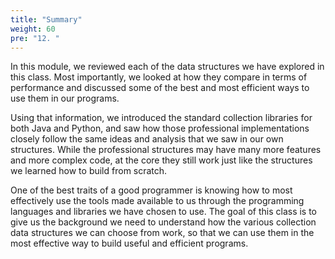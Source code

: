 ```yaml
---
title: "Summary"
weight: 60
pre: "12. "
---
```

In this module, we reviewed each of the data structures we have explored in this class. Most importantly, we looked at how they compare in terms of performance and discussed some of the best and most efficient ways to use them in our programs. 

Using that information, we introduced the standard collection libraries for both Java and Python, and saw how those professional implementations closely follow the same ideas and analysis that we saw in our own structures. While the professional structures may have many more features and more complex code, at the core they still work just like the structures we learned how to build from scratch.

One of the best traits of a good programmer is knowing how to most effectively use the tools made available to us through the programming languages and libraries we have chosen to use. The goal of this class is to give us the background we need to understand how the various collection data structures we can choose from work, so that we can use them in the most effective way to build useful and efficient programs. 

